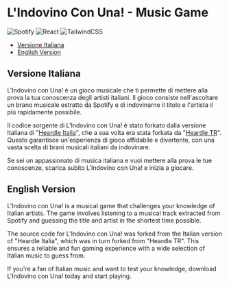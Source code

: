 # L'Indovino Con Una! - Music Game

![Spotify](https://img.shields.io/badge/Spotify-1ED760?&style=for-the-badge&logo=spotify&logoColor=white)
![React](https://img.shields.io/badge/react-%2320232a.svg?style=for-the-badge&logo=react&logoColor=%2361DAFB)
![TailwindCSS](https://img.shields.io/badge/tailwindcss-%2338B2AC.svg?style=for-the-badge&logo=tailwind-css&logoColor=white)

* [Versione Italiana](#versione-italiana)
* [English Version](#english-version)

## Versione Italiana
L'Indovino con Una! è un gioco musicale che ti permette di mettere alla prova la tua conoscenza degli artisti italiani. Il gioco consiste nell'ascoltare un brano musicale estratto da Spotify e di indovinarne il titolo e l'artista il più rapidamente possibile.

Il codice sorgente di L'Indovino con Una! è stato forkato dalla versione Italiana di "[Heardle Italia](https://github.com/DavideBri/heardle-ita)", che a sua volta era stata forkata da "[Heardle TR](https://github.com/agtokty/heardle-turkish)". Questo garantisce un'esperienza di gioco affidabile e divertente, con una vasta scelta di brani musicali italiani da indovinare.

Se sei un appassionato di musica italiana e vuoi mettere alla prova le tue conoscenze, scarica subito L'Indovino con Una! e inizia a giocare.

## English Version
L'Indovino con Una! is a musical game that challenges your knowledge of Italian artists. The game involves listening to a musical track extracted from Spotify and guessing the title and artist in the shortest time possible.

The source code for L'Indovino con Una! was forked from the Italian version of "Heardle Italia", which was in turn forked from "Heardle TR". This ensures a reliable and fun gaming experience with a wide selection of Italian music to guess from.

If you're a fan of Italian music and want to test your knowledge, download L'Indovino con Una! today and start playing.

